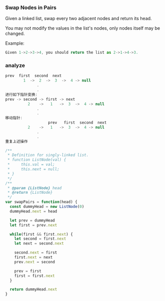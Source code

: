 <!--
abbrlink: wb7mpokh
-->

### Swap Nodes in Pairs

Given a linked list, swap every two adjacent nodes and return its head.

You may not modify the values in the list's nodes, only nodes itself may be changed.

Example:

```js
Given 1->2->3->4, you should return the list as 2->1->4->3.
```

### analyze

```js
prev  first  second  next
        1  ->  2  ->  3  ->  4 -> null
              .
              .
进行如下指针变换:
prev -> second -> first -> next
          2    ->   1   ->  3  ->  4 -> null
              .
              .
移动指针:
                   prev   first  second  next
          2    ->   1   ->  3  ->  4 -> null
              .
              .
重复上述操作
```

```js
/**
 * Definition for singly-linked list.
 * function ListNode(val) {
 *     this.val = val;
 *     this.next = null;
 * }
 */
/**
 * @param {ListNode} head
 * @return {ListNode}
 */
var swapPairs = function(head) {
  const dummyHead = new ListNode(0)
  dummyHead.next = head

  let prev = dummyHead
  let first = prev.next

  while(first && first.next) {
    let second = first.next
    let next = second.next

    second.next = first
    first.next = next
    prev.next = second

    prev = first
    first = first.next
  }

  return dummyHead.next
}
```
